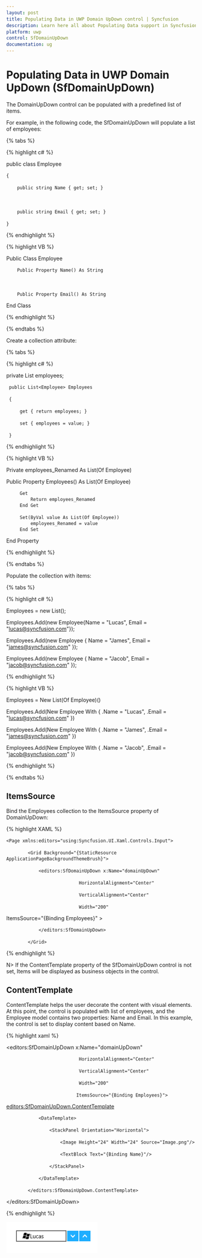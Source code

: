 ```yaml
---
layout: post
title: Populating Data in UWP Domain UpDown control | Syncfusion
description: Learn here all about Populating Data support in Syncfusion UWP Domain UpDown (SfDomainUpDown) control and more.
platform: uwp
control: SfDomainUpDown
documentation: ug
---
```


# Populating Data in UWP Domain UpDown (SfDomainUpDown)

The DomainUpDown control can be populated with a predefined list of items. 

For example, in the following code, the SfDomainUpDown will populate a list of employees:

{% tabs %}

{% highlight c# %}

public class Employee

    {

        public string Name { get; set; }



        public string Email { get; set; }

    }

{% endhighlight %}

{% highlight VB %}

Public Class Employee


		Public Property Name() As String



		Public Property Email() As String

End Class

{% endhighlight %}

{% endtabs %}

Create a collection attribute:

{% tabs %}

{% highlight c# %}

private List<Employee> employees;



     public List<Employee> Employees

     {

         get { return employees; }

         set { employees = value; }

     }

{% endhighlight %}

{% highlight VB %}

Private employees_Renamed As List(Of Employee)

Public Property Employees() As List(Of Employee)


		 Get
			 Return employees_Renamed
		 End Get

		 Set(ByVal value As List(Of Employee))
			 employees_Renamed = value
		 End Set

End Property

{% endhighlight %}

{% endtabs %}

Populate the collection with items:

{% tabs %}

{% highlight c# %}

Employees = new List<Employee>();

Employees.Add(new Employee{Name = "Lucas", Email = "lucas@syncfusion.com"});

Employees.Add(new Employee { Name = "James", Email = "james@syncfusion.com" });

Employees.Add(new Employee { Name = "Jacob", Email = "jacob@syncfusion.com" });

{% endhighlight %}

{% highlight VB %}

Employees = New List(Of Employee)()

Employees.Add(New Employee With {
	.Name = "Lucas",
	.Email = "lucas@syncfusion.com"
})

Employees.Add(New Employee With {
	.Name = "James",
	.Email = "james@syncfusion.com"
})

Employees.Add(New Employee With {
	.Name = "Jacob",
	.Email = "jacob@syncfusion.com"
})

{% endhighlight %}

{% endtabs %}

## ItemsSource

Bind the Employees collection to the ItemsSource property of DomainUpDown:

{% highlight XAML %}


    <Page xmlns:editors="using:Syncfusion.UI.Xaml.Controls.Input">

            <Grid Background="{StaticResource ApplicationPageBackgroundThemeBrush}">

                <editors:SfDomainUpDown x:Name="domainUpDown"

                               HorizontalAlignment="Center"

                               VerticalAlignment="Center"

                               Width="200"

ItemsSource="{Binding Employees}" >

                </editors:SfDomainUpDown>

            </Grid>

   </Page>
{% endhighlight %}

N>  If the ContentTemplate property of the SfDomainUpDown control is not set, Items will be displayed as business objects in the control.



## ContentTemplate

ContentTemplate helps the user decorate the content with visual elements. At this point, the control is populated with list of employees, and the Employee model contains two properties: Name and Email. In this example, the control is set to display content based on Name.

{% highlight xaml %}

<editors:SfDomainUpDown x:Name="domainUpDown"

                               HorizontalAlignment="Center"

                               VerticalAlignment="Center"

                               Width="200"

                              ItemsSource="{Binding Employees}">

<editors:SfDomainUpDown.ContentTemplate>

                <DataTemplate>

                    <StackPanel Orientation="Horizontal">

                        <Image Height="24" Width="24" Source="Image.png"/>

                        <TextBlock Text="{Binding Name}"/>

                    </StackPanel>

                </DataTemplate>

            </editors:SfDomainUpDown.ContentTemplate>

</editors:SfDomainUpDown>

{% endhighlight %}


![Features_img2](Features_images/Features_img2.png)
